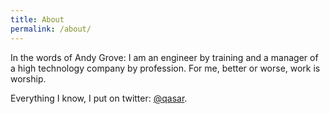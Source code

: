 ```yaml
---
title: About
permalink: /about/
---
```


In the words of Andy Grove: I am an engineer by training and a manager of a high technology company by profession. For me, better or worse, work is worship. 

Everything I know, I put on twitter: <a href="https://twitter.com/qasar" target="_blank">@qasar</a>. 




